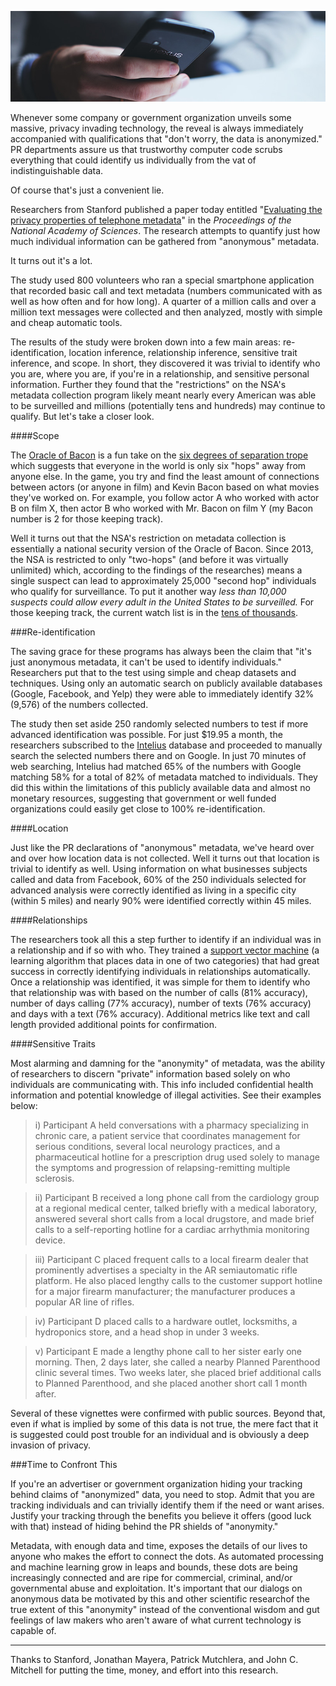 ![](phone.jpg)

Whenever some company or government organization unveils some massive, privacy invading technology, the reveal is always immediately accompanied with qualifications that "don't worry, the data is anonymized." PR departments assure us that trustworthy computer code scrubs everything that could identify us individually from the vat of indistinguishable data.

Of course that's just a convenient lie.

Researchers from Stanford published a paper today entitled "[Evaluating the privacy properties of telephone metadata](http://www.pnas.org/content/113/20/5536.full)" in the *Proceedings of the National Academy of Sciences*. The research attempts to quantify just how much individual information can be gathered from "anonymous" metadata.

It turns out it's a lot.

The study used 800 volunteers who ran a special smartphone application that recorded basic call and text metadata (numbers communicated with as well as how often and for how long). A quarter of a million calls and over a million text messages were collected and then analyzed, mostly with simple and cheap automatic tools.

The results of the study were broken down into a few main areas: re-identification, location inference, relationship inference, sensitive trait inference, and scope. In short, they discovered it was trivial to identify who you are, where you are, if you're in a relationship, and sensitive personal information. Further they found that the "restrictions" on the NSA's metadata collection program likely meant nearly every American was able to be surveilled and millions (potentially tens and hundreds) may continue to qualify. But let's take a closer look.

####Scope

The [Oracle of Bacon](http://oracleofbacon.org/) is a fun take on the [six degrees of separation trope](https://en.wikipedia.org/wiki/Six_degrees_of_separation) which suggests that everyone in the world is only six "hops" away from anyone else. In the game, you try and find the least amount of connections between actors (or anyone in film) and Kevin Bacon based on what movies they've worked on. For example, you follow actor A who worked with actor B on film X, then actor B who worked with Mr. Bacon on film Y (my Bacon number is 2 for those keeping track).

Well it turns out that the NSA's restriction on metadata collection is essentially a national security version of the Oracle of Bacon. Since 2013, the NSA is restricted to only "two-hops" (and before it was virtually unlimited) which, according to the findings of the researches) means a single suspect can lead to approximately 25,000 "second hop" individuals who qualify for surveillance. To put it another way *less than 10,000 suspects could allow every adult in the United States to be surveilled.* For those keeping track, the current watch list is in the [tens of thousands](http://www.factcheck.org/2015/12/rubio-on-terrorist-watchlist/).

###Re-identification

The saving grace for these programs has always been the claim that "it's just anonymous metadata, it can't be used to identify individuals." Researchers put that to the test using simple and cheap datasets and techniques. Using only an automatic search on publicly available databases (Google, Facebook, and Yelp) they were able to immediately identify 32% (9,576) of the numbers collected.

The study then set aside 250 randomly selected numbers to test if more advanced identification was possible. For just $19.95 a month, the researchers subscribed to the [Intelius](http://www.intelius.com/) database and proceeded to manually search the selected numbers there and on Google. In just 70 minutes of web searching, Intelius had matched 65% of the numbers with Google matching 58% for a total of 82% of metadata matched to individuals. They did this within the limitations of this publicly available data and almost no monetary resources, suggesting that government or well funded organizations could easily get close to 100% re-identification.

####Location

Just like the PR declarations of "anonymous" metadata, we've heard over and over how location data is not collected. Well it turns out that location is trivial to identify as well. Using information on what businesses subjects called and data from Facebook, 60% of the 250 individuals selected for advanced analysis were correctly identified as living in a specific city (within 5 miles) and nearly 90% were identified correctly within 45 miles.

####Relationships

The researchers took all this a step further to identify if an individual was in a relationship and if so with who. They trained a [support vector machine](https://en.wikipedia.org/wiki/Support_vector_machine) (a learning algorithm that places data in one of two categories) that had great success in correctly identifying individuals in relationships automatically. Once a relationship was identified, it was simple for them to identify who that relationship was with based on the number of calls (81% accuracy), number of days calling (77% accuracy), number of texts (76% accuracy) and days with a text (76% accuracy). Additional metrics like text and call length provided additional points for confirmation.

####Sensitive Traits

Most alarming and damning for the "anonymity" of metadata, was the ability of researchers to discern "private" information based solely on who individuals are communicating with. This info included confidential health information and potential knowledge of illegal activities. See their examples below:

>i) Participant A held conversations with a pharmacy specializing in chronic care, a patient service that coordinates management for serious conditions, several local neurology practices, and a pharmaceutical hotline for a prescription drug used solely to manage the symptoms and progression of relapsing-remitting multiple sclerosis.

>ii) Participant B received a long phone call from the cardiology group at a regional medical center, talked briefly with a medical laboratory, answered several short calls from a local drugstore, and made brief calls to a self-reporting hotline for a cardiac arrhythmia monitoring device.

>iii) Participant C placed frequent calls to a local firearm dealer that prominently advertises a specialty in the AR semiautomatic rifle platform. He also placed lengthy calls to the customer support hotline for a major firearm manufacturer; the manufacturer produces a popular AR line of rifles.

>iv) Participant D placed calls to a hardware outlet, locksmiths, a hydroponics store, and a head shop in under 3 weeks.

>v) Participant E made a lengthy phone call to her sister early one morning. Then, 2 days later, she called a nearby Planned Parenthood clinic several times. Two weeks later, she placed brief additional calls to Planned Parenthood, and she placed another short call 1 month after.

Several of these vignettes were confirmed with public sources. Beyond that, even if what is implied by some of this data is not true, the mere fact that it is suggested could post trouble for an individual and is obviously a deep invasion of privacy.

###Time to Confront This

If you're an advertiser or government organization hiding your tracking behind claims of "anonymized" data, you need to stop. Admit that you are tracking individuals and can trivially identify them if the need or want arises. Justify your tracking through the benefits you believe it offers (good luck with that) instead of hiding behind the PR shields of "anonymity."

Metadata, with enough data and time, exposes the details of our lives to anyone who makes the effort to connect the dots. As automated processing and machine learning grow in leaps and bounds, these dots are being increasingly connected and are ripe for commercial, criminal, and/or governmental abuse and exploitation. It's important that our dialogs on anonymous data be motivated by this and other scientific researchof the true extent of this "anonymity" instead of the conventional wisdom and gut feelings of law makers who aren't aware of what current technology is capable of.

***

Thanks to Stanford, Jonathan Mayera, Patrick Mutchlera, and John C. Mitchell for putting the time, money, and effort into this research.




